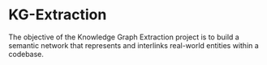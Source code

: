 # KG-Extraction
The objective of the Knowledge Graph Extraction project is to build a semantic network that represents and interlinks real-world entities within a codebase.
